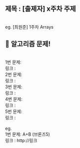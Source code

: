 ## 제목 : [출제자] x주차 주제

<br> eg. [최원준] 1주차 Arrays

## 🔨 알고리즘 문제!
<br>1번 문제:
<br>링크    :
<br>2번 문제:
<br>링크    :
<br>3번 문제:
<br>링크    :
<br>4번 문제:
<br>링크    :
<br>5번 문제:
<br>링크    :
<br>
<br> eg.
<br> 1번 문제: A+B (브론즈5)
<br> 링크    : http://링크


